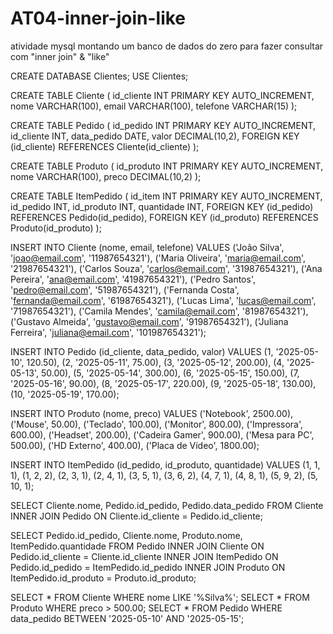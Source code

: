 # AT04-inner-join-like
atividade mysql montando um banco de dados do zero para fazer consultar com "inner join" &amp; "like"

CREATE DATABASE Clientes;
USE Clientes;

CREATE TABLE Cliente (
    id_cliente INT PRIMARY KEY AUTO_INCREMENT,
    nome VARCHAR(100),
    email VARCHAR(100),
    telefone VARCHAR(15)
);

CREATE TABLE Pedido (
    id_pedido INT PRIMARY KEY AUTO_INCREMENT,
    id_cliente INT,
    data_pedido DATE,
    valor DECIMAL(10,2),
    FOREIGN KEY (id_cliente) REFERENCES Cliente(id_cliente)
);

CREATE TABLE Produto (
    id_produto INT PRIMARY KEY AUTO_INCREMENT,
    nome VARCHAR(100),
    preco DECIMAL(10,2)
);

CREATE TABLE ItemPedido (
    id_item INT PRIMARY KEY AUTO_INCREMENT,
    id_pedido INT,
    id_produto INT,
    quantidade INT,
    FOREIGN KEY (id_pedido) REFERENCES Pedido(id_pedido),
    FOREIGN KEY (id_produto) REFERENCES Produto(id_produto)
);

INSERT INTO Cliente (nome, email, telefone) VALUES
('João Silva', 'joao@email.com', '11987654321'),
('Maria Oliveira', 'maria@email.com', '21987654321'),
('Carlos Souza', 'carlos@email.com', '31987654321'),
('Ana Pereira', 'ana@email.com', '41987654321'),
('Pedro Santos', 'pedro@email.com', '51987654321'),
('Fernanda Costa', 'fernanda@email.com', '61987654321'),
('Lucas Lima', 'lucas@email.com', '71987654321'),
('Camila Mendes', 'camila@email.com', '81987654321'),
('Gustavo Almeida', 'gustavo@email.com', '91987654321'),
('Juliana Ferreira', 'juliana@email.com', '101987654321');

INSERT INTO Pedido (id_cliente, data_pedido, valor) VALUES
(1, '2025-05-10', 120.50),
(2, '2025-05-11', 75.00),
(3, '2025-05-12', 200.00),
(4, '2025-05-13', 50.00),
(5, '2025-05-14', 300.00),
(6, '2025-05-15', 150.00),
(7, '2025-05-16', 90.00),
(8, '2025-05-17', 220.00),
(9, '2025-05-18', 130.00),
(10, '2025-05-19', 170.00);

INSERT INTO Produto (nome, preco) VALUES
('Notebook', 2500.00),
('Mouse', 50.00),
('Teclado', 100.00),
('Monitor', 800.00),
('Impressora', 600.00),
('Headset', 200.00),
('Cadeira Gamer', 900.00),
('Mesa para PC', 500.00),
('HD Externo', 400.00),
('Placa de Vídeo', 1800.00);

INSERT INTO ItemPedido (id_pedido, id_produto, quantidade) VALUES
(1, 1, 1), (1, 2, 2), (2, 3, 1), (2, 4, 1), 
(3, 5, 1), (3, 6, 2), (4, 7, 1), (4, 8, 1), 
(5, 9, 2), (5, 10, 1);

SELECT Cliente.nome, Pedido.id_pedido, Pedido.data_pedido 
FROM Cliente 
INNER JOIN Pedido ON Cliente.id_cliente = Pedido.id_cliente;

SELECT Pedido.id_pedido, Cliente.nome, Produto.nome, ItemPedido.quantidade 
FROM Pedido
INNER JOIN Cliente ON Pedido.id_cliente = Cliente.id_cliente
INNER JOIN ItemPedido ON Pedido.id_pedido = ItemPedido.id_pedido
INNER JOIN Produto ON ItemPedido.id_produto = Produto.id_produto;

SELECT * FROM Cliente WHERE nome LIKE '%Silva%';
SELECT * FROM Produto WHERE preco > 500.00;
SELECT * FROM Pedido WHERE data_pedido BETWEEN '2025-05-10' AND '2025-05-15';

